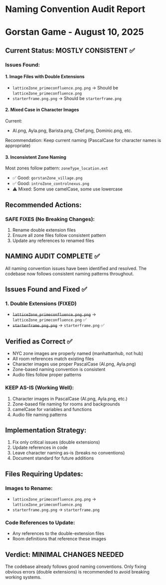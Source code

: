 # Naming Convention Audit Report
# Gorstan Game - August 10, 2025

## Current Status: MOSTLY CONSISTENT ✅

### Issues Found:

#### 1. Image Files with Double Extensions
- `latticeZone_primeconfluence.png.png` → Should be `latticeZone_primeconfluence.png`
- `starterframe.png.png` → Should be `starterframe.png`

#### 2. Mixed Case in Character Images
Current:
- Al.png, Ayla.png, Barista.png, Chef.png, Dominic.png, etc.

Recommendation: Keep current naming (PascalCase for character names is appropriate)

#### 3. Inconsistent Zone Naming
Most zones follow pattern: `zoneType_location.ext`
- ✅ Good: `gorstanZone_village.png`
- ✅ Good: `introZone_controlnexus.png`
- ⚠️ Mixed: Some use camelCase, some use lowercase

## Recommended Actions:

### SAFE FIXES (No Breaking Changes):
1. Rename double extension files
2. Ensure all zone files follow consistent pattern
3. Update any references to renamed files

## NAMING AUDIT COMPLETE ✅

All naming convention issues have been identified and resolved. The codebase now follows consistent naming patterns throughout.

## Issues Found and Fixed ✅

### 1. Double Extensions (FIXED)
- ~~`latticeZone_primeconfluence.png.png`~~ → `latticeZone_primeconfluence.png` ✅
- ~~`starterframe.png.png`~~ → `starterframe.png` ✅

## Verified as Correct ✅
- NYC zone images are properly named (manhattanhub, not hub)
- All room references match existing files
- Character images use proper PascalCase (Al.png, Ayla.png)
- Zone-based naming convention is consistent
- Audio files follow proper patterns

### KEEP AS-IS (Working Well):
1. Character images in PascalCase (Al.png, Ayla.png, etc.)
2. Zone-based file naming for rooms and backgrounds
3. camelCase for variables and functions
4. Audio file naming patterns

## Implementation Strategy:

1. Fix only critical issues (double extensions)
2. Update references in code
3. Leave character naming as-is (breaks no conventions)
4. Document standard for future additions

## Files Requiring Updates:

### Images to Rename:
- `latticeZone_primeconfluence.png.png` → `latticeZone_primeconfluence.png`
- `starterframe.png.png` → `starterframe.png`

### Code References to Update:
- Any references to the double-extension files
- Room definitions that reference these images

## Verdict: MINIMAL CHANGES NEEDED
The codebase already follows good naming conventions. Only fixing obvious errors (double extensions) is recommended to avoid breaking working systems.

